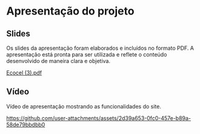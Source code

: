 # Apresentação do projeto

## Slides

Os slides da apresentação foram elaborados e incluídos no formato PDF. A apresentação está pronta para ser utilizada e reflete o conteúdo desenvolvido de maneira clara e objetiva.

[Ecocel (3).pdf](https://github.com/user-attachments/files/18157773/Ecocel.3.pdf)

## Vídeo

Vídeo de apresentação mostrando as funcionalidades do site.

https://github.com/user-attachments/assets/2d39a653-0fc0-457e-b89a-58de79bbdbb0



